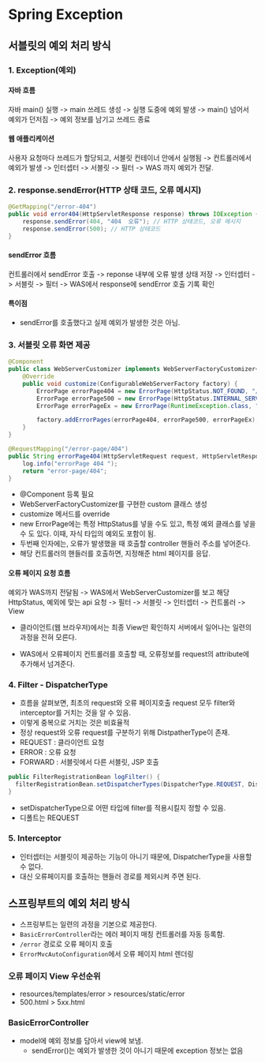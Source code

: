 # Spring Exception

## 서블릿의 예외 처리 방식

### 1. Exception(예외)

#### 자바 흐름

자바 main() 실행 -> main 쓰레드 생성 -> 실행 도중에 예외 발생 -> main() 넘어서 예외가 던저짐 -> 예외 정보를 남기고 쓰레드 종료

#### 웹 애플리케이션

사용자 요청마다 쓰레드가 할당되고, 서블릿 컨테이너 안에서 실행됨 -> 컨트롤러에서 예외가 발생 -> 인터셉터 -> 서블릿 -> 필터 -> WAS 까지 예외가 전달.

### 2. response.sendError(HTTP 상태 코드, 오류 메시지)

```java
@GetMapping("/error-404")
public void error404(HttpServletResponse response) throws IOException {
    response.sendError(404, "404  오류"); // HTTP 상태코드, 오류 메시지
    response.sendError(500); // HTTP 상태코드
}
```

#### sendError 흐름
컨트롤러에서 sendError 호출 -> reponse 내부에 오류 발생 상태 저장 -> 인터셉터 -> 서블릿 -> 필터 -> WAS에서 response에 sendError 호출 기록 확인

#### 특이점 
- sendError를 호출했다고 실제 예외가 발생한 것은 아님.

### 3. 서블릿 오류 화면 제공
```java
@Component 
public class WebServerCustomizer implements WebServerFactoryCustomizer<ConfigurableWebServerFactory> {
    @Override
    public void customize(ConfigurableWebServerFactory factory) {
        ErrorPage errorPage404 = new ErrorPage(HttpStatus.NOT_FOUND, "/error-page/404");
        ErrorPage errorPage500 = new ErrorPage(HttpStatus.INTERNAL_SERVER_ERROR, "/error-page/500");
        ErrorPage errorPageEx = new ErrorPage(RuntimeException.class, "/error-page/500");

        factory.addErrorPages(errorPage404, errorPage500, errorPageEx);
    }
}

@RequestMapping("/error-page/404")
public String errorPage404(HttpServletRequest request, HttpServletResponse response) {
    log.info("errorPage 404 ");    
    return "error-page/404";
}
```
- @Component 등록 필요
- WebServerFactoryCustomizer를 구현한 custom 클래스 생성
- customize 메서드를 override
- new ErrorPage에는 특정 HttpStatus를 넣을 수도 있고, 특정 예외 클래스를 넣을 수 도 있다. 이때, 자식 타입의 예외도 포함이 됨.
- 두번째 인자에는, 오류가 발생했을 때 호출할 controller 핸들러 주소를 넣어준다.
- 해당 컨트롤러의 핸들러를 호출하면, 지정해준 html 페이지를 응답.

#### 오류 페이지 요청 흐름 

예외가 WAS까지 전달됨 -> WAS에서 WebServerCustomizer를 보고 해당 HttpStatus, 예외에 맞는 api 요청 -> 필터 -> 서블릿 -> 인터셉터 -> 컨트롤러 -> View

- 클라이언트(웹 브라우저)에서는 최종 View만 확인하지 서버에서 일어나는 일련의 과정을 전혀 모른다.

- WAS에서 오류페이지 컨트롤러를 호출할 때, 오류정보를 request의 attribute에 추가해서 넘겨준다.

### 4. Filter - DispatcherType
- 흐름을 살펴보면, 최초의 request와 오류 페이지호출 request 모두 filter와 interceptor를 거치는 것을 알 수 있음. 
- 이렇게 중복으로 거치는 것은 비효율적
- 정상 request와 오류 request를 구분하기 위해 DistpatherType이 존재.
- REQUEST : 클라이언트 요청
- ERROR : 오류 요청
- FORWARD : 서블릿에서 다른 서블릿, JSP 호출

```java
public FilterRegistrationBean logFilter() {
  filterRegistrationBean.setDispatcherTypes(DispatcherType.REQUEST, DispatcherType.ERROR);
}
```
- setDispatcherType으로 어떤 타입에 filter를 적용시킬지 정할 수 있음.
- 디폴트는 REQUEST

### 5. Interceptor
- 인터셉터는 서블릿이 제공하는 기능이 아니기 때문에, DispatcherType을 사용할 수 없다.
- 대신 오류페이지를 호출하는 핸들러 경로를 제외시켜 주면 된다.


## 스프링부트의 예외 처리 방식 
- 스프링부트는 일련의 과정을 기본으로 제공한다. 
- `BasicErrorController`라는 에러 페이지 매칭 컨트롤러를 자동 등록함.
- `/error` 경로로 오류 페이지 호출
- `ErrorMvcAutoConfiguration`에서 오류 페이지 html 렌더링

### 오류 페이지 View 우선순위
- resources/templates/error > resources/static/error
- 500.html > 5xx.html

### BasicErrorController
- model에 예외 정보를 담아서 view에 보냄.
  - sendError()는 예외가 발생한 것이 아니기 때문에 exception 정보는 없음